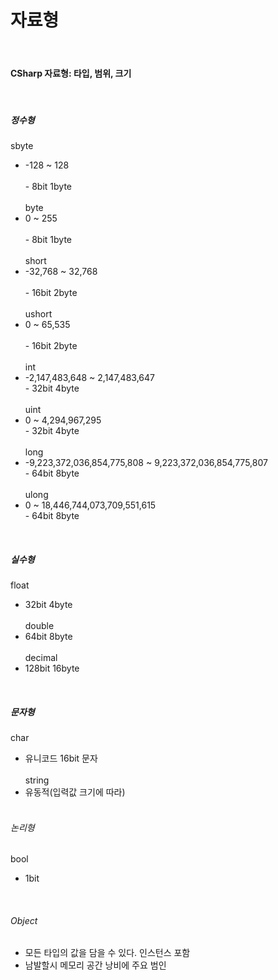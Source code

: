 # 자료형

<br>

#### CSharp 자료형: 타입, 범위, 크기
<br>

##### 정수형
sbyte   <br>
   -  -128  ~  128    <br>                    
     -    8bit 1byte<br><br>
byte    <br>
   -  0  ~  255            <br>               
     -    8bit 1byte<br><br>
short   <br>
   -  -32,768  ~  32,768     <br>             
     -    16bit 2byte <br><br>
ushort  <br>
   -  0  ~  65,535            <br>            
     -    16bit 2byte<br><br>
int     <br>
   -  -2,147,483,648  ~  2,147,483,647    <br>
     -    32bit 4byte<br><br>
uint   <br>
   -  0  ~  4,294,967,295<br>
     -    32bit 4byte<br><br>
long<br>
   -  -9,223,372,036,854,775,808  ~  9,223,372,036,854,775,807<br>
     -    64bit 8byte<br><br>
ulong<br>
   -  0  ~  18,446,744,073,709,551,615<br>
     -    64bit 8byte<br>
<br>

##### 실수형
float<br>
   -  32bit 4byte<br><br>
double<br>
   -  64bit 8byte<br><br>
decimal<br>
   -  128bit  16byte<br>
<br>

##### 문자형
char    <br>
   -  유니코드 16bit 문자<br><br>
string<br>
   -  유동적(입력값 크기에 따라)<br><br>

###### 논리형
bool<br>
   -  1bit<br>
<br>

###### Object
- 모든 타입의 값을 담을 수 있다. 인스턴스 포함<br>
- 남발할시 메모리 공간 낭비에 주요 범인<br>